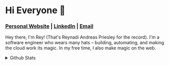 # Hi Everyone 👋

### [Personal Website](https://reynadi.com) | [LinkedIn](https://linkedin.com/in/reynadi.com) | [Email](mailto:rey@reynadi.com)

Hey there, I'm Rey! (That's Reynadi Andreas Priesley for the record). I'm a software engineer who wears many hats – building, automating, and making the cloud work its magic. In my free time, I also make magic on the web.

<details>
<summary>
Github Stats
</summary>

<div align="center">
<a href="https://github.com/anuraghazra/github-readme-stats">
  <img height=200 align="center" src="https://github-readme-stats.vercel.app/api?username=Reynadi531" />
</a>
<a href="https://github.com/anuraghazra/convoychat">
  <img height=200 align="center" src="https://github-readme-stats.vercel.app/api/top-langs?username=Reynadi531&layout=compact&langs_count=8&card_width=320" />
</a>
<a href="https://github.com/vn7n24fzkq/github-profile-summary-cards">
  <img align="center" src="https://github-profile-summary-cards.vercel.app/api/cards/profile-details?username=Reynadi531&theme=github"/>
</a>
</div>
</details>